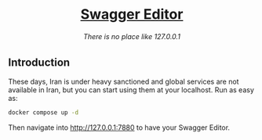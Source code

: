 <h1 align="center"><a href="https://github.com/swagger-api/swagger-editor">Swagger Editor</a></h1>

<h6 align="center">There is no place like 127.0.0.1</h6>

## Introduction

These days, Iran is under heavy sanctioned and global services are not available in Iran, but you can start using them at your localhost.
Run as easy as:

```bash
docker compose up -d
```

Then navigate into <http://127.0.0.1:7880> to have your Swagger Editor.
